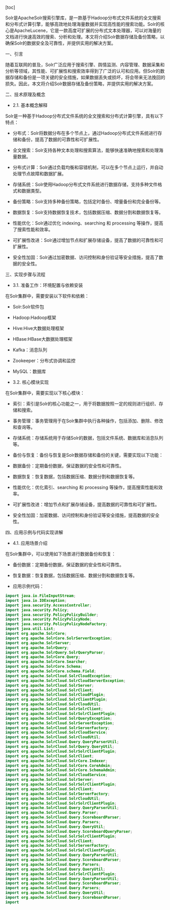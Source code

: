 
[toc]                    
                
                
Solr是ApacheSolr搜索引擎库，是一款基于Hadoop分布式文件系统的全文搜索和分布式计算引擎，能够高效地处理海量数据并实现高性能的搜索功能。Solr的核心是ApacheLucene，它是一款高度可扩展的分布式文本处理器，可以对海量的文档进行快速高效的搜索、分析和处理。本文将介绍Solr数据存储及备份策略，以确保Solr的数据安全及可靠性，并提供实用的解决方案。

一、引言

随着互联网的普及，Solr广泛应用于搜索引擎、舆情监测、内容管理、数据采集和分析等领域，其性能、可扩展性和搜索效率得到了广泛的认可和应用。但Solr的数据存储和备份是一项关键的安全措施，如果数据丢失或损坏，将会带来无法挽回的损失。因此，本文将介绍Solr数据存储及备份策略，并提供实用的解决方案。

二、技术原理及概念

- 2.1. 基本概念解释

Solr是一种基于Hadoop分布式文件系统的全文搜索和分布式计算引擎，具有以下特点：

- 分布式：Solr将数据分布在多个节点上，通过Hadoop分布式文件系统进行存储和备份，提高了数据的可靠性和可扩展性。

- 全文搜索：Solr支持各种文本处理和搜索算法，能够快速准确地搜索和处理海量数据。

- 分布式计算：Solr通过负载均衡和容错机制，可以在多个节点上运行，并自动处理节点故障和数据扩展。

- 存储系统：Solr使用Hadoop分布式文件系统进行数据存储，支持多种文件格式和数据类型。

- 备份策略：Solr支持多种备份策略，包括定时备份、增量备份和完全备份等。

- 数据恢复：Solr支持数据恢复技术，包括数据压缩、数据分割和数据恢复等。

- 性能优化：Solr通过优化 indexing、searching 和 processing 等操作，提高了搜索性能和效率。

- 可扩展性改进：Solr通过增加节点和扩展存储设备，提高了数据的可靠性和可扩展性。

- 安全性加固：Solr通过加密数据、访问控制和身份验证等安全措施，提高了数据的安全性。

三、实现步骤与流程

- 3.1. 准备工作：环境配置与依赖安装

在Solr集群中，需要安装以下软件和依赖：

- Solr:Solr软件包
- Hadoop:Hadoop框架
- Hive:Hive大数据处理框架
- HBase:HBase大数据处理框架
- Kafka：消息队列
- Zookeeper：分布式协调和监控
- MySQL：数据库

- 3.2. 核心模块实现

在Solr集群中，需要实现以下核心模块：

- 索引：索引是Solr的核心功能之一，用于将数据按照一定的规则进行组织、存储和搜索。
- 事务管理：事务管理用于在Solr集群中执行各种操作，包括添加、删除、修改和查询等。
- 存储系统：存储系统用于存储Solr的数据，包括文件系统、数据库和消息队列等。
- 备份与恢复：备份与恢复是Solr数据存储和备份的关键，需要实现以下功能：

- 数据备份：定期备份数据，保证数据的安全性和可靠性。
- 数据恢复：恢复数据，包括数据压缩、数据分割和数据恢复等。

- 性能优化：优化索引、searching 和 processing 等操作，提高搜索性能和效率。
- 可扩展性改进：增加节点和扩展存储设备，提高数据的可靠性和可扩展性。
- 安全性加固：加密数据、访问控制和身份验证等安全措施，提高数据的安全性。

四、应用示例与代码实现讲解

- 4.1. 应用场景介绍

在Solr集群中，可以使用如下场景进行数据备份和恢复：

- 备份数据：定期备份数据，保证数据的安全性和可靠性。
- 恢复数据：恢复数据，包括数据压缩、数据分割和数据恢复等。

- 应用示例代码：
```java
import java.io.FileInputStream;
import java.io.IOException;
import java.security.AccessController;
import java.security.Policy;
import java.security.PolicyPolicyBuilder;
import java.security.PolicyPolicyNode;
import java.security.PolicyPolicyNodeFactory;
import java.util.List;
import org.apache.SolrCore;
import org.apache.SolrCore.SolrServerException;
import org.apache.SolrServer;
import org.apache.SolrQuery;
import org.apache.SolrQuery.SolrQueryParser;
import org.apache.SolrCore.Query;
import org.apache.SolrCore.Searcher;
import org.apache.SolrCore.Schema;
import org.apache.SolrCore.schema.Field;
import org.apache.SolrCloud.SolrCloudException;
import org.apache.SolrCloud.SolrCloudServerException;
import org.apache.SolrCloud.SolrServer;
import org.apache.SolrCloud.SolrClient;
import org.apache.SolrCloud.SolrCloudPlugin;
import org.apache.SolrCloud.SolrClientPlugin;
import org.apache.SolrCloud.SolrCloudUtil;
import org.apache.SolrCloud.SolrSolrClient;
import org.apache.SolrCloud.SolrSolrClientPlugin;
import org.apache.SolrCloud.SolrQueryException;
import org.apache.SolrCloud.SolrServerException;
import org.apache.SolrCloud.SolrServerFactory;
import org.apache.SolrCloud.SolrCloudService;
import org.apache.SolrCloud.SolrCloudUtil;
import org.apache.SolrCloud.Query.QueryParserUtil;
import org.apache.SolrCloud.SolrQuery.QueryUtil;
import org.apache.SolrCloud.SolrSolrClientPlugin;
import org.apache.SolrCloud.SolrClient;
import org.apache.SolrCloud.SolrCore.Indexer;
import org.apache.SolrCloud.SolrCore.CoreAdmin;
import org.apache.SolrCloud.SolrCore.SchemaAdmin;
import org.apache.SolrCloud.SolrCloudService;
import org.apache.SolrCloud.SolrServer;
import org.apache.SolrCloud.SolrSolrClientPlugin;
import org.apache.SolrCloud.SolrClient;
import org.apache.SolrCloud.SolrServerFactory;
import org.apache.SolrCloud.SolrCloudUtil;
import org.apache.SolrCloud.SolrSolrClientPlugin;
import org.apache.SolrCloud.Query.QueryParserUtil;
import org.apache.SolrCloud.Query.Parser;
import org.apache.SolrCloud.Query.ScoreboardParser;
import org.apache.SolrCloud.Query.Parsers;
import org.apache.SolrCloud.Query.QueryUtil;
import org.apache.SolrCloud.Query.ScoreboardQueryParser;
import org.apache.SolrCloud.SolrSolrClientPlugin;
import org.apache.SolrCloud.SolrClient;
import org.apache.SolrCloud.SolrServerFactory;
import org.apache.SolrCloud.SolrSolrClientPlugin;
import org.apache.SolrCloud.Query.QueryParserUtil;
import org.apache.SolrCloud.Query.ScoreboardParser;
import org.apache.SolrCloud.Query.Parsers;
import org.apache.SolrCloud.Query.QueryUtil;
import org.apache.SolrCloud.SolrSolrClientPlugin;
import org.apache.SolrCloud.Query.QueryParserUtil;
import org.apache.SolrCloud.Query.ScoreboardParser;
import org.apache.SolrCloud.Query.Parsers;
import org.apache.SolrCloud.Query.QueryUtil;
import org.apache.SolrCloud.Query.ScoreboardParser;
import


